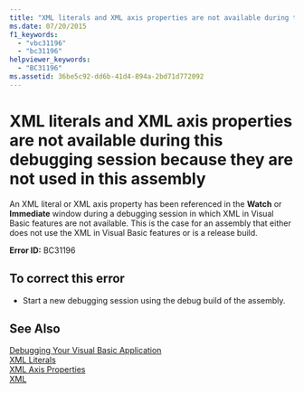 ```yaml
---
title: "XML literals and XML axis properties are not available during this debugging session because they are not used in this assembly"
ms.date: 07/20/2015
f1_keywords: 
  - "vbc31196"
  - "bc31196"
helpviewer_keywords: 
  - "BC31196"
ms.assetid: 36be5c92-dd6b-41d4-894a-2bd71d772092
---
```

# XML literals and XML axis properties are not available during this debugging session because they are not used in this assembly
An XML literal or XML axis property has been referenced in the **Watch** or **Immediate** window during a debugging session in which XML in Visual Basic features are not available. This is the case for an assembly that either does not use the XML in Visual Basic features or is a release build.  
  
 **Error ID:** BC31196  
  
## To correct this error  
  
- Start a new debugging session using the debug build of the assembly.  
  
## See Also  
 [Debugging Your Visual Basic Application](../../visual-basic/developing-apps/debugging.md)  
 [XML Literals](../../visual-basic/language-reference/xml-literals/index.md)  
 [XML Axis Properties](../../visual-basic/language-reference/xml-axis/xml-axis-properties.md)  
 [XML](../../visual-basic/programming-guide/language-features/xml/index.md)
